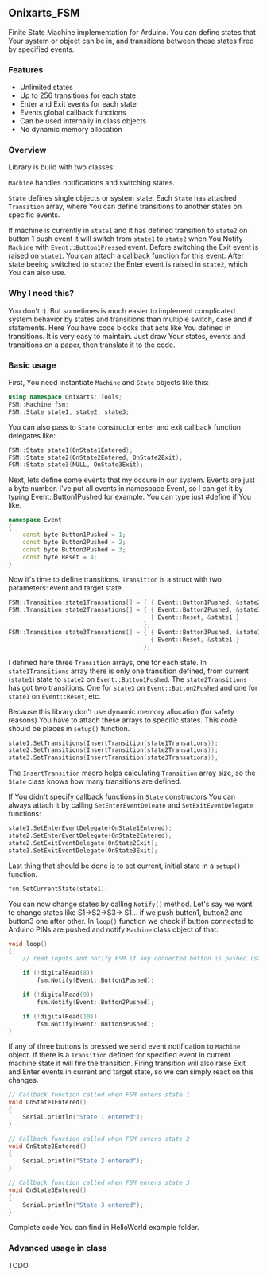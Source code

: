 ## Onixarts_FSM
Finite State Machine implementation for Arduino. You can define states that Your system or object can be in, and transitions between these states fired by specified events.

### Features
- Unlimited states
- Up to 256 transitions for each state
- Enter and Exit events for each state
- Events global callback functions
- Can be used internally in class objects
- No dynamic memory allocation

### Overview
Library is build with two classes:

`Machine` handles notifications and switching states. 

`State` defines single objects or system state. Each `State` has attached `Transition` array, where You can define transitions to another states on specific events.

If machine is currently in `state1` and it has defined transition to `state2` on button 1 push event it will switch from `state1` to `state2` when You Notify `Machine` with `Event::Button1Pressed` event.
Before switching the Exit event is raised on `state1`. You can attach a callback function for this event. After state beeing switched to `state2` the Enter event is raised in `state2`, which You can also use.

### Why I need this?
You don't :). But sometimes is much easier to implement complicated system behavior by states and transitions than multiple switch, case and if statements. Here You have code blocks that acts like You defined in 
transitions. It is very easy to maintain. Just draw Your states, events and transitions on a paper, then translate it to the code.

### Basic usage
First, You need instantiate `Machine` and `State` objects like this:

```C++
using namespace Onixarts::Tools;
FSM::Machine fsm;
FSM::State state1, state2, state3;
```

You can also pass to `State` constructor enter and exit callback function delegates like:

```C++
FSM::State state1(OnState1Entered);
FSM::State state2(OnState2Entered, OnState2Exit);
FSM::State state3(NULL, OnState3Exit); 
```

Next, lets define some events that my occure in our system. Events are just a byte number. I've put all events in namespace Event, so I can get it by typing Event::Button1Pushed for example. 
You can type just #define if You like.

```C++
namespace Event
{
	const byte Button1Pushed = 1;
	const byte Button2Pushed = 2;
	const byte Button3Pushed = 3;
	const byte Reset = 4;
}
```

Now it's time to define transitions. `Transition` is a struct with two parameters: event and target state. 

```C++
FSM::Transition state1Transations[] = { { Event::Button1Pushed, &state2 } };
FSM::Transition state2Transations[] = { { Event::Button2Pushed, &state3 },
										{ Event::Reset, &state1 }
									  };
FSM::Transition state3Transations[] = { { Event::Button3Pushed, &state1 }, 
										{ Event::Reset, &state1 }
									  };
```

I defined here three `Transition` arrays, one for each state. In `state1Transitions` array there is only one transition defined, from current (`state1`) state to `state2` on `Event::Button1Pushed`.
The `state2Transitions` has got two transitions. One for `state3` on `Event::Button2Pushed` and one for `state1` on `Event::Reset`, etc.

Because this library don't use dynamic memory allocation (for safety reasons) You have to attach these arrays to specific states. This code should be places in `setup()` function.

```C++
state1.SetTransitions(InsertTransition(state1Transations));
state2.SetTransitions(InsertTransition(state2Transations));
state3.SetTransitions(InsertTransition(state3Transations));
```

The `InsertTransition` macro helps calculating `Transition` array size, so the `State` class knows how many transitions are defined.

If You didn't specify callback functions in `State` constructors You can always attach it by calling `SetEnterEventDeleate` and `SetExitEventDelegate` functions:

```C++
state1.SetEnterEventDelegate(OnState1Entered);
state2.SetEnterEventDelegate(OnState2Entered);
state2.SetExitEventDelegate(OnState2Exit);
state3.SetExitEventDelegate(OnState3Exit);
```

Last thing that should be done is to set current, initial state in a `setup()` function.

```C++
fsm.SetCurrentState(state1);
```

You can now change states by calling `Notify()` method. Let's say we want to change states like S1->S2->S3-> S1... if we push button1, button2 and button3 one after other. In `loop()` function 
we check if button connected to Arduino PINs are pushed and notify `Machine` class object of that:

```C++
void loop()
{
	// read inputs and notify FSM if any connected button is pushed (state LOW)

	if (!digitalRead(8))
		fsm.Notify(Event::Button1Pushed);

	if (!digitalRead(9))
		fsm.Notify(Event::Button2Pushed);

	if (!digitalRead(10))
		fsm.Notify(Event::Button3Pushed);
}
```

If any of three buttons is pressed we send event notification to `Machine` object. If there is a `Transition` defined for specified event in current machine state it will fire the transition.
Firing transition will also raise Exit and Enter events in current and target state, so we can simply react on this changes.

```C++
// Callback function called when FSM enters state 1
void OnState1Entered()
{
	Serial.println("State 1 entered");
}

// Callback function called when FSM enters state 2
void OnState2Entered()
{
	Serial.println("State 2 entered");
}

// Callback function called when FSM enters state 3
void OnState3Entered()
{
	Serial.println("State 3 entered");
}
```

Complete code You can find in HelloWorld example folder.

### Advanced usage in class
TODO